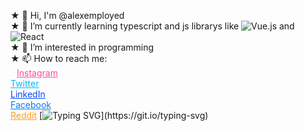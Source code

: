 ★ 👋 Hi, I'm @alexemployed<br>
 ★ 🌱 I’m currently learning typescript and js librarys like ![Vue.js](https://img.shields.io/badge/vuejs-%2335495e.svg?style=for-the-badge&logo=vuedotjs&logoColor=%234FC08D) and ![React](https://img.shields.io/badge/react-%2320232a.svg?style=for-the-badge&logo=react&logoColor=%2361DAFB)<br>
 ★ 👀 I’m interested in programming<br>
 ★ 📫 How to reach me:<br>
    <a href="https://www.instagram.com/darkedlord" style="color: #FC4B9C; margin-left: 10px;">Instagram</a><br>
    <a href="https://www.twitter.com/darkedlord" style="color: #00B9FA">Twitter</a><br>
    <a href="https://www.linkedin.com/in/darkedlord/" style="color: #0048FA">LinkedIn</a><br>
    <a href="https://www.facebook.com/darkedlordd/" style="color: #0079FA">Facebook</a><br>
    <a href="https://www.reddit.com/user/AlexMamedov" style="color: #FF9E12">Reddit</a>
[![Typing SVG](https://readme-typing-svg.herokuapp.com?font=Fira+Code&pause=1000&color=1D59F7&center=true&vCenter=true&width=435&lines=Computer+sciene+student;Happy+Hacking!)](https://git.io/typing-svg)
 
<!--
**alexemployed/alexemployed** is a ✨ _special_ ✨ repository because its `README.md` (this file) appears on your GitHub profile.

Here are some ideas to get you started:

- 🔭 I’m currently working on ...
- 🌱 I’m currently learning ...
- 👯 I’m looking to collaborate on ...
- 🤔 I’m looking for help with ...
- 💬 Ask me about ...
- 📫 How to reach me: ...
- 😄 Pronouns: ...
- ⚡ Fun fact: ...
-->

 
